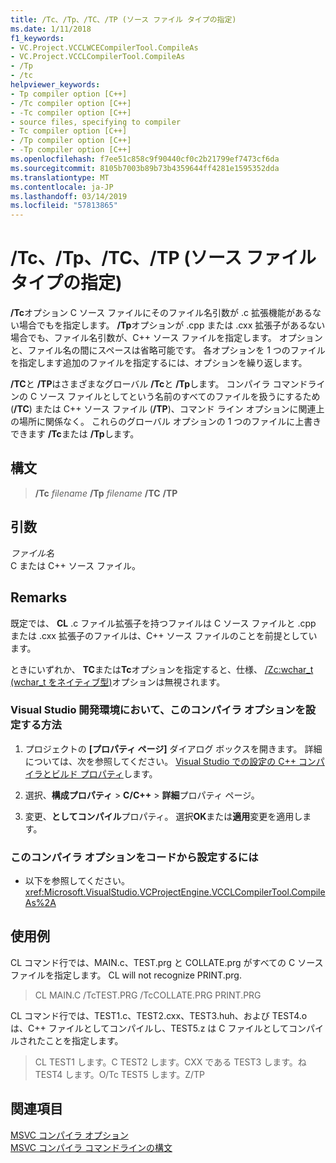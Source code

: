 ```yaml
---
title: /Tc、/Tp、/TC、/TP (ソース ファイル タイプの指定)
ms.date: 1/11/2018
f1_keywords:
- VC.Project.VCCLWCECompilerTool.CompileAs
- VC.Project.VCCLCompilerTool.CompileAs
- /Tp
- /tc
helpviewer_keywords:
- Tp compiler option [C++]
- /Tc compiler option [C++]
- -Tc compiler option [C++]
- source files, specifying to compiler
- Tc compiler option [C++]
- /Tp compiler option [C++]
- -Tp compiler option [C++]
ms.openlocfilehash: f7ee51c858c9f90440cf0c2b21799ef7473cf6da
ms.sourcegitcommit: 8105b7003b89b73b4359644ff4281e1595352dda
ms.translationtype: MT
ms.contentlocale: ja-JP
ms.lasthandoff: 03/14/2019
ms.locfileid: "57813865"
---
```

# <a name="tc-tp-tc-tp-specify-source-file-type"></a>/Tc、/Tp、/TC、/TP (ソース ファイル タイプの指定)

**/Tc**オプション C ソース ファイルにそのファイル名引数が .c 拡張機能があるない場合でもを指定します。 **/Tp**オプションが .cpp または .cxx 拡張子があるない場合でも、ファイル名引数が、C++ ソース ファイルを指定します。 オプションと、ファイル名の間にスペースは省略可能です。 各オプションを 1 つのファイルを指定します追加のファイルを指定するには、オプションを繰り返します。

**/TC**と **/TP**はさまざまなグローバル **/Tc**と **/Tp**します。 コンパイラ コマンドラインの C ソース ファイルとしてという名前のすべてのファイルを扱うにするため (**/TC**) または C++ ソース ファイル (**/TP**)、コマンド ライン オプションに関連上の場所に関係なく。 これらのグローバル オプションの 1 つのファイルに上書きできます **/Tc**または **/Tp**します。

## <a name="syntax"></a>構文

> **/Tc** _filename_
>  **/Tp** _filename_
>  **/TC**
>  **/TP**

## <a name="arguments"></a>引数

*ファイル名*<br/>
C または C++ ソース ファイル。

## <a name="remarks"></a>Remarks

既定では、 **CL** .c ファイル拡張子を持つファイルは C ソース ファイルと .cpp または .cxx 拡張子のファイルは、C++ ソース ファイルのことを前提としています。

ときにいずれか、 **TC**または**Tc**オプションを指定すると、仕様、 [/Zc:wchar_t (wchar_t をネイティブ型)](zc-wchar-t-wchar-t-is-native-type.md)オプションは無視されます。

### <a name="to-set-this-compiler-option-in-the-visual-studio-development-environment"></a>Visual Studio 開発環境において、このコンパイラ オプションを設定する方法

1. プロジェクトの **[プロパティ ページ]** ダイアログ ボックスを開きます。 詳細については、次を参照してください。 [Visual Studio での設定の C++ コンパイラとビルド プロパティ](../working-with-project-properties.md)します。

1. 選択、**構成プロパティ** > **C/C++** > **詳細**プロパティ ページ。

1. 変更、**としてコンパイル**プロパティ。 選択**OK**または**適用**変更を適用します。

### <a name="to-set-this-compiler-option-programmatically"></a>このコンパイラ オプションをコードから設定するには

- 以下を参照してください。<xref:Microsoft.VisualStudio.VCProjectEngine.VCCLCompilerTool.CompileAs%2A>

## <a name="examples"></a>使用例

CL コマンド行では、MAIN.c、TEST.prg と COLLATE.prg がすべての C ソース ファイルを指定します。 CL will not recognize PRINT.prg.

> CL MAIN.C /TcTEST.PRG /TcCOLLATE.PRG PRINT.PRG

CL コマンド行では、TEST1.c、TEST2.cxx、TEST3.huh、および TEST4.o は、C++ ファイルとしてコンパイルし、TEST5.z は C ファイルとしてコンパイルされたことを指定します。

> CL TEST1 します。C TEST2 します。CXX である TEST3 します。ね TEST4 します。O/Tc TEST5 します。Z/TP

## <a name="see-also"></a>関連項目

[MSVC コンパイラ オプション](compiler-options.md)<br/>
[MSVC コンパイラ コマンドラインの構文](compiler-command-line-syntax.md)
